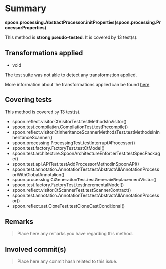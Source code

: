 # Summary
**spoon.processing.AbstractProcessor.initProperties(spoon.processing.ProcessorProperties)**

This method is **strong pseudo-tested**.
It is covered by 13 test(s). 


## Transformations applied

- void


The test suite was not able to detect any transformation applied.

More information about the transformations applied can be found [here](https://github.com/STAMP-project/pitest-descartes)

## Covering tests
This method is covered by 13 test(s).
* spoon.reflect.visitor.CtVisitorTest.testMethodsInVisitor()
* spoon.test.compilation.CompilationTest.testPrecompile()
* spoon.reflect.visitor.CtInheritanceScannerMethodsTest.testMethodsInInheritanceScanner()
* spoon.processing.ProcessingTest.testInterruptAProcessor()
* spoon.test.factory.FactoryTest.testCtModel()
* spoon.test.architecture.SpoonArchitectureEnforcerTest.testSpecPackage()
* spoon.test.api.APITest.testAddProcessorMethodInSpoonAPI()
* spoon.test.annotation.AnnotationTest.testAbstractAllAnnotationProcessorWithGlobalAnnotation()
* spoon.processing.CtGenerationTest.testGenerateReplacementVisitor()
* spoon.test.factory.FactoryTest.testIncrementalModel()
* spoon.reflect.visitor.CtScannerTest.testScannerContract()
* spoon.test.annotation.AnnotationTest.testAbstractAllAnnotationProcessor()
* spoon.reflect.ast.CloneTest.testCloneCastConditional()


## Remarks
> Place here any remarks you have regarding this method.

## Involved commit(s)

> Place here any commit hash related to this issue.

